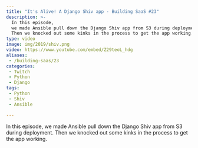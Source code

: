 ```yaml
---
title: "It's Alive! A Django Shiv app - Building SaaS #23"
description: >-
  In this episode,
  we made Ansible pull down the Django Shiv app from S3 during deployment.
  Then we knocked out some kinks in the process to get the app working.
type: video
image: img/2019/shiv.png
video: https://www.youtube.com/embed/Z29teoL_hdg
aliases:
 - /building-saas/23
categories:
 - Twitch
 - Python
 - Django
tags:
 - Python
 - Shiv
 - Ansible

---
```


In this episode,
we made Ansible pull down the Django Shiv app from S3 during deployment.
Then we knocked out some kinks in the process to get the app working.
